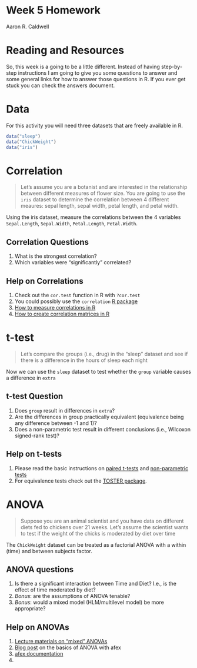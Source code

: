 Week 5 Homework
================
Aaron R. Caldwell

# Reading and Resources

So, this week is a going to be a little different. Instead of having
step-by-step instructions I am going to give you some questions to
answer and some general links for how to answer those questions in R. If
you ever get stuck you can check the answers document.

# Data

For this activity you will need three datasets that are freely available
in R.

``` r
data("sleep")
data("ChickWeight")
data("iris")
```

# Correlation

> Let’s assume you are a botanist and are interested in the relationship
> between different measures of flower size. You are going to use the
> `iris` dataset to determine the correlation between 4 different
> meaures: sepal length, sepal width, petal length, and petal width.

Using the iris dataset, measure the correlations between the 4 variables
`Sepal.Length`, `Sepal.Width`, `Petal.Length`, `Petal.Width`.

## Correlation Questions

1.  What is the strongest correlation?
2.  Which variables were “significantly” correlated?

## Help on Correlations

1.  Check out the `cor.test` function in R with `?cor.test`
2.  You could possibly use the `correlation` [R
    package](https://easystats.github.io/correlation/)
3.  [How to measure correlations in
    R](http://www.sthda.com/english/wiki/correlation-test-between-two-variables-in-r)
4.  [How to create correlation matrices in
    R](http://www.sthda.com/english/wiki/correlation-matrix-a-quick-start-guide-to-analyze-format-and-visualize-a-correlation-matrix-using-r-software#compute-correlation-matrix)

# t-test

> Let’s compare the groups (i.e., drug) in the “sleep” dataset and see
> if there is a difference in the hours of sleep each night

Now we can use the `sleep` dataset to test whether the `group` variable
causes a difference in `extra`

## t-test Question

1.  Does `group` result in differences in `extra`?
2.  Are the differences in group practically equivalent (equivalence
    being any difference between -1 and 1)?
3.  Does a non-parametric test result in different conclusions (i.e.,
    Wilcoxon signed-rank test)?

## Help on t-tests

1.  Please read the basic instructions on [paired
    t-tests](http://www.sthda.com/english/wiki/paired-samples-t-test-in-r)
    and [non-parametric
    tests](http://www.sthda.com/english/wiki/paired-samples-wilcoxon-test-in-r)
2.  For equivalence tests check out the [TOSTER
    package](https://aaroncaldwell.us/TOSTERpkg/articles/IntroTOSTt.html).

# ANOVA

> Suppose you are an animal scientist and you have data on different
> diets fed to chickens over 21 weeks. Let’s assume the scientist wants
> to test if the weight of the chicks is moderated by diet over time

The `ChickWeight` dataset can be treated as a factorial ANOVA with a
within (time) and between subjects factor.

## ANOVA questions

1.  Is there a significant interaction between Time and Diet? I.e., is
    the effect of time moderated by diet?
2.  *Bonus*: are the assumptions of ANOVA tenable?
3.  *Bonus*: would a mixed model (HLM/multilevel model) be more
    appropriate?

## Help on ANOVAs

1.  [Lecture materials on “mixed”
    ANOVAs](https://ademos.people.uic.edu/Chapter21.html#129_run_anova)
2.  [Blog
    post](https://tysonbarrett.com/jekyll/update/2018/03/14/afex_anova/)
    on the basics of ANOVA with afex
3.  [afex
    documentation](https://cran.r-project.org/web/packages/afex/vignettes/afex_anova_example.html)
4.  

